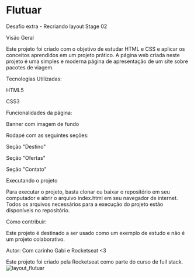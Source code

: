 # Flutuar
Desafio extra - Recriando layout Stage 02

Visão Geral

Este projeto foi criado com o objetivo de estudar HTML e CSS e aplicar os conceitos aprendidos em um projeto prático. 
A página web criada neste projeto é uma simples e moderna página de apresentação de um site sobre pacotes de viagem.

Tecnologias Utilizadas:

HTML5

CSS3

Funcionalidades da página:

Banner com imagem de fundo

Rodapé com as seguintes seções:

Seção "Destino"

Seção "Ofertas"

Seção "Contato"

Executando o projeto

Para executar o projeto, basta clonar ou baixar o repositório em seu computador e abrir o arquivo index.html em seu navegador de internet. Todos os arquivos necessários para a execução do projeto estão disponíveis no repositório.

Como contribuir:

Este projeto é destinado a ser usado como um exemplo de estudo e não é um projeto colaborativo.

Autor:  Com carinho Gabi e Rocketseat <3

Este projeto foi criado pela Rocketseat como parte do curso de full stack.
![layout_flutuar](https://user-images.githubusercontent.com/82898190/219176537-7857570b-e255-4599-a267-047bb5963fc1.png)
